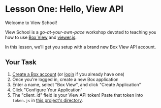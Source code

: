 # Lesson One: Hello, View API

Welcome to View School!

View School is a *go-at-your-own-pace* workshop devoted to teaching you how to use [Box View](http://developers.box.com/view) and [viewer.js](https://github.com/box/viewer.js).

In this lesson, we'll get you setup with a brand new Box View API account.

## Your Task

1. [Create a Box account](https://box.com/developer_signup) (or [login](http://box.com/developers/services) if you already have one)
2. Once you're logged in, create a new Box application
3. Enter a name, select "Box View", and click "Create Application"
4. Click "Configure Your Application"
5. The "client_id" field is your View API token! Paste that token into `token.js` in [this project's directory](/open/00-hello-view-api).

